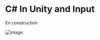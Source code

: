 # C# In Unity and Input
En construction


![image](https://github.com/EloiStree/HelloRC/assets/20149493/8c26c8d5-29cd-4a79-9336-4fab52947f08)
